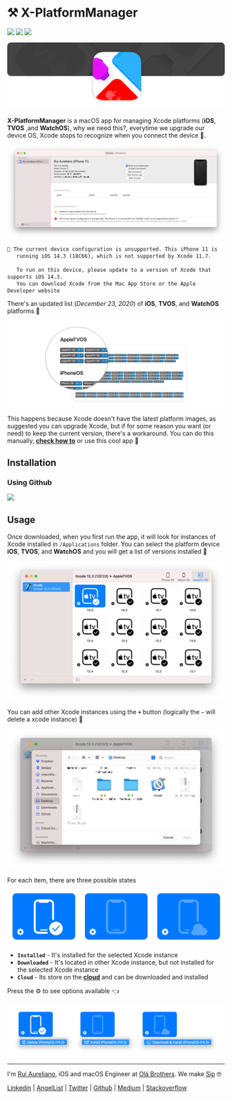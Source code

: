 # ⚒️ X-PlatformManager

[![](https://img.shields.io/badge/MIT-License-0f73b4.svg)](./LICENSE.md) [![](https://img.shields.io/badge/swift-5.6-0f73b4.svg)](https://swift.org/blog/swift-5-6-released/) [![](https://img.shields.io/badge/docs-1.0-0f73b4.svg)](./DOCS.md)

![](./assets/header/header.png)

**X-PlatformManager** is a macOS app for managing Xcode platforms (**iOS**, **TVOS** ,and **WatchOS**), why we need this?, everytime we upgrade our device OS, Xcode stops to recognize when you connect the device 🤯.

![](./assets/readme/1.png)

```
🛑 The current device configuration is unsupported. This iPhone 11 is 
   running iOS 14.3 (18C66), which is not supported by Xcode 11.7.

   To run on this device, please update to a version of Xcode that supports iOS 14.3.
   You can download Xcode from the Mac App Store or the Apple Developer website 
```

There's an updated list (*December 23, 2020*) of **iOS**, **TVOS**, and **WatchOS** platforms 💪

[![](./assets/readme/2.png)](./PLATFORMS.md)

This happens because Xcode doesn't have the latest platform images, as suggested you can upgrade Xcode, but if for some reason you want (or need) to keep the current version, there's a workaround. You can do this manually, [**check how to**](./DOCS.md) or use this cool app 🥸

## Installation

### Using Github

[![](https://img.shields.io/badge/Download-1.0-0f73b4.svg?logo=github)](https://github.com/ruiaureliano/X-PlatformManager/releases/download/1.0/x-platformmanager_1.0.zip)

## Usage

Once downloaded, when you first run the app, it will look for instances of Xcode installed in `/Applications` folder. You can select the platform device **iOS**, **TVOS**, and **WatchOS** and you will get a list of versions installed 🚀

![](./assets/readme/3.png)

You can add other Xcode instances using the **`+`** button (logically the **`-`** will delete a xcode instance) 🤘

![](./assets/readme/4.png)

For each item, there are three possible states

![](./assets/readme/5.png)

+ **`Installed`** - It's installed  for the selected Xcode instance 
+ **`Downloaded`** - It's located in other Xcode instance, but not installed for the selected Xcode instance 
+ **`Cloud`** - Its store on the [**cloud**](./PLATFORMS.md) and can be downloaded and installed

Press the ⚙️ to see options available 👈

![](./assets/readme/6.png)

---

I'm [Rui Aureliano](http://ruiaureliano.com), iOS and macOS Engineer at [Olá Brothers](https://theolabrothers.com). We make [Sip](https://sipapp.io) 🤓

[Linkedin](https://www.linkedin.com/in/ruiaureliano) | [AngelList](https://angel.co/ruiaureliano) | [Twitter](https://twitter.com/ruiaureliano) | [Github](https://github.com/ruiaureliano) | [Medium](https://medium.com/@ruiaureliano) | [Stackoverflow](https://stackoverflow.com/users/881095/ruiaureliano)
